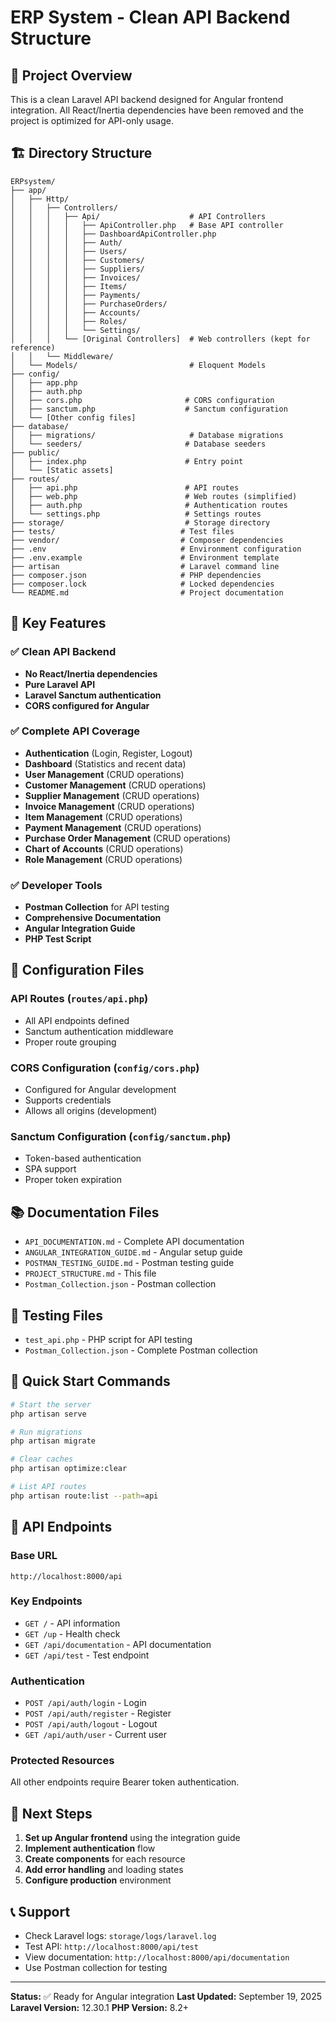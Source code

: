 # ERP System - Clean API Backend Structure

## 📁 Project Overview

This is a clean Laravel API backend designed for Angular frontend integration. All React/Inertia dependencies have been removed and the project is optimized for API-only usage.

## 🏗️ Directory Structure

```
ERPsystem/
├── app/
│   ├── Http/
│   │   ├── Controllers/
│   │   │   ├── Api/                    # API Controllers
│   │   │   │   ├── ApiController.php   # Base API controller
│   │   │   │   ├── DashboardApiController.php
│   │   │   │   ├── Auth/
│   │   │   │   ├── Users/
│   │   │   │   ├── Customers/
│   │   │   │   ├── Suppliers/
│   │   │   │   ├── Invoices/
│   │   │   │   ├── Items/
│   │   │   │   ├── Payments/
│   │   │   │   ├── PurchaseOrders/
│   │   │   │   ├── Accounts/
│   │   │   │   ├── Roles/
│   │   │   │   └── Settings/
│   │   │   └── [Original Controllers]  # Web controllers (kept for reference)
│   │   └── Middleware/
│   └── Models/                         # Eloquent Models
├── config/
│   ├── app.php
│   ├── auth.php
│   ├── cors.php                       # CORS configuration
│   ├── sanctum.php                    # Sanctum configuration
│   └── [Other config files]
├── database/
│   ├── migrations/                     # Database migrations
│   └── seeders/                       # Database seeders
├── public/
│   ├── index.php                      # Entry point
│   └── [Static assets]
├── routes/
│   ├── api.php                        # API routes
│   ├── web.php                        # Web routes (simplified)
│   ├── auth.php                       # Authentication routes
│   └── settings.php                   # Settings routes
├── storage/                           # Storage directory
├── tests/                            # Test files
├── vendor/                           # Composer dependencies
├── .env                              # Environment configuration
├── .env.example                      # Environment template
├── artisan                           # Laravel command line
├── composer.json                     # PHP dependencies
├── composer.lock                     # Locked dependencies
└── README.md                         # Project documentation
```

## 🚀 Key Features

### ✅ Clean API Backend
- **No React/Inertia dependencies**
- **Pure Laravel API**
- **Laravel Sanctum authentication**
- **CORS configured for Angular**

### ✅ Complete API Coverage
- **Authentication** (Login, Register, Logout)
- **Dashboard** (Statistics and recent data)
- **User Management** (CRUD operations)
- **Customer Management** (CRUD operations)
- **Supplier Management** (CRUD operations)
- **Invoice Management** (CRUD operations)
- **Item Management** (CRUD operations)
- **Payment Management** (CRUD operations)
- **Purchase Order Management** (CRUD operations)
- **Chart of Accounts** (CRUD operations)
- **Role Management** (CRUD operations)

### ✅ Developer Tools
- **Postman Collection** for API testing
- **Comprehensive Documentation**
- **Angular Integration Guide**
- **PHP Test Script**

## 🔧 Configuration Files

### API Routes (`routes/api.php`)
- All API endpoints defined
- Sanctum authentication middleware
- Proper route grouping

### CORS Configuration (`config/cors.php`)
- Configured for Angular development
- Supports credentials
- Allows all origins (development)

### Sanctum Configuration (`config/sanctum.php`)
- Token-based authentication
- SPA support
- Proper token expiration

## 📚 Documentation Files

- `API_DOCUMENTATION.md` - Complete API documentation
- `ANGULAR_INTEGRATION_GUIDE.md` - Angular setup guide
- `POSTMAN_TESTING_GUIDE.md` - Postman testing guide
- `PROJECT_STRUCTURE.md` - This file
- `Postman_Collection.json` - Postman collection

## 🧪 Testing Files

- `test_api.php` - PHP script for API testing
- `Postman_Collection.json` - Complete Postman collection

## 🚀 Quick Start Commands

```bash
# Start the server
php artisan serve

# Run migrations
php artisan migrate

# Clear caches
php artisan optimize:clear

# List API routes
php artisan route:list --path=api
```

## 🔗 API Endpoints

### Base URL
```
http://localhost:8000/api
```

### Key Endpoints
- `GET /` - API information
- `GET /up` - Health check
- `GET /api/documentation` - API documentation
- `GET /api/test` - Test endpoint

### Authentication
- `POST /api/auth/login` - Login
- `POST /api/auth/register` - Register
- `POST /api/auth/logout` - Logout
- `GET /api/auth/user` - Current user

### Protected Resources
All other endpoints require Bearer token authentication.

## 🎯 Next Steps

1. **Set up Angular frontend** using the integration guide
2. **Implement authentication** flow
3. **Create components** for each resource
4. **Add error handling** and loading states
5. **Configure production** environment

## 📞 Support

- Check Laravel logs: `storage/logs/laravel.log`
- Test API: `http://localhost:8000/api/test`
- View documentation: `http://localhost:8000/api/documentation`
- Use Postman collection for testing

---

**Status:** ✅ Ready for Angular integration
**Last Updated:** September 19, 2025
**Laravel Version:** 12.30.1
**PHP Version:** 8.2+
